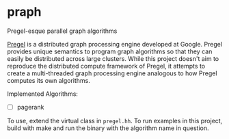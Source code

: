 # praph
Pregel-esque parallel graph algorithms

[Pregel](https://research.google/pubs/pub37252/) is a distributed graph processing engine developed at Google. Pregel provides unique semantics to program graph algorithms so that they can easily be distributed across large clusters. While this project doesn't aim to reproduce the distributed compute framework of Pregel, it attempts to create a multi-threaded graph processing engine analogous to how Pregel computes its own algorithms.

Implemented Algorithms:
- [ ] pagerank

To use, extend the virtual class in `pregel.hh`. To run examples in this project, build with make and run the binary with the algorithm name in question. 